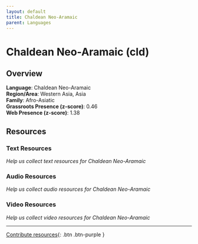 ```yaml
---
layout: default
title: Chaldean Neo-Aramaic
parent: Languages
---
```


# Chaldean Neo-Aramaic (cld)

## Overview

**Language**: Chaldean Neo-Aramaic  
**Region/Area**: Western Asia, Asia  
**Family**: Afro-Asiatic  
**Grassroots Presence (z-score)**: 0.46  
**Web Presence (z-score)**: 1.38  

## Resources

### Text Resources
*Help us collect text resources for Chaldean Neo-Aramaic*

### Audio Resources
*Help us collect audio resources for Chaldean Neo-Aramaic*

### Video Resources
*Help us collect video resources for Chaldean Neo-Aramaic*

---

[Contribute resources](https://forms.office.com/e/1SfLJx3u1r){: .btn .btn-purple }
